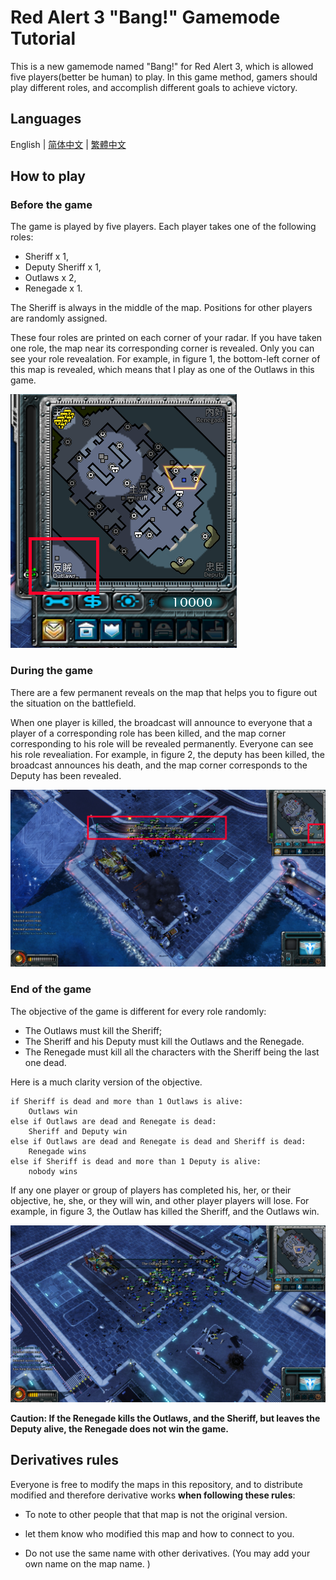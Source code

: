 # Red Alert 3 "Bang!" Gamemode Tutorial

This is a new gamemode named "Bang!" for Red Alert 3, which is allowed five players(better be human) to play. In this game method, gamers should play different roles, and accomplish different goals to achieve victory. 

## Languages

English | [简体中文](./READMES/README.chs.md) | [繁體中文](./READMES/README.cht.md)

## How to play

### Before the game

The game is played by five players. Each player takes one of the following roles: 

- Sheriff x 1, 
- Deputy Sheriff x 1, 
- Outlaws x 2, 
- Renegade x 1. 

The Sheriff is always in the middle of the map. Positions for other players are randomly assigned. 

These four roles are printed on each corner of your radar. If you have taken one role, the map near its corresponding corner is revealed. Only you can see your role revealation. For example, in figure 1, the bottom-left corner of this map is revealed, which means that I play as one of the Outlaws in this game. 

![Figure 1](./Figures/Figure-1.1.png)

### During the game

There are a few permanent reveals on the map that helps you to figure out the situation on the battlefield. 

When one player is killed, the broadcast will announce to everyone that a player of a corresponding role has been killed, and the map corner corresponding to his role will be revealed permanently. Everyone can see his role revealiation. For example, in figure 2, the deputy has been killed, the broadcast announces his death, and the map corner corresponds to the Deputy has been revealed. 

![Figure 2](./Figures/Figure-1.2.png)

### End of the game

The objective of the game is different for every role randomly: 

- The Outlaws must kill the Sheriff; 
- The Sheriff and his Deputy must kill the Outlaws and the Renegade. 
- The Renegade must kill all the characters with the Sheriff being the last one dead. 

Here is a much clarity version of the objective. 

```
if Sheriff is dead and more than 1 Outlaws is alive:
	Outlaws win
else if Outlaws are dead and Renegate is dead:
	Sheriff and Deputy win
else if Outlaws are dead and Renegate is dead and Sheriff is dead:
	Renegade wins
else if Sheriff is dead and more than 1 Deputy is alive:
	nobody wins
```

If any one player or group of players has completed his, her, or their objective, he, she, or they will win, and other player players will lose. For example, in figure 3, the Outlaw has killed the Sheriff, and the Outlaws win. 

![Figure 3](./Figures/Figure-1.3.png)

__Caution: If the Renegade kills the Outlaws, and the Sheriff, but leaves the Deputy alive, the Renegade does not win the game.__

## Derivatives rules

Everyone is free to modify the maps in this repository, and to distribute modified and therefore derivative works __when following these rules__:

- To note to other people that that map is not the original version. 

- let them know who modified this map and how to connect to you. 

- Do not use the same name with other derivatives. (You may add your own name on the map name. )
